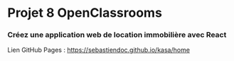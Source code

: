 # Projet 8 OpenClassrooms

### Créez une application web de location immobilière avec React

Lien GitHub Pages : https://sebastiendoc.github.io/kasa/home
